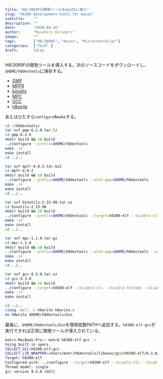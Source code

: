 ```yaml
---
title: "H8/3069Fの開発ツールをmacOSに導入"
slug: "h8300-development-tools-for-macos"
subtitle:    ""
description: ""
date:        "2020-04-16"
author:      "Masahiro Hiramori"
image:       ""
tags:        ["H8/3069F", "Kozos", "Microcontroller"]
categories:  ["Tech" ]
draft:       false
---
```


H8/3069Fの開発ツールを導入する。次のソースコードをダウンロードし、`$HOME/h8devtools`に保存する。

- [GMP](https://gmplib.org/)
- [MPFR](https://gforge.inria.fr/frs/?group_id=136&release_id=10670#mpfr-_4.0.2-title-content)
- [binutils](ftp://sourceware.org/pub/binutils/snapshots)
- [MPC](http://repository.timesys.com/buildsources/m/mpc/)
- [GCC](http://ftp.gnu.org/gnu/gcc/)
- [h8write](http://mes.osdn.jp/h8/writer-j.html)

あとはひたすら`configure`&`make`する。

```bash
cd ~/h8devtools/
tar xvf gmp-6.2.0.tar.lz
cd gmp-6.2.0
mkdir build && cd build
../configure --prefix=$HOME/h8devtools
make -j4
make install
cd ../..

tar xvf mpfr-4.0.2.tar.bz2
cd mpfr-4.0.2
mkdir build && cd build
../configure --prefix=$HOME/h8devtools --with-gmp=$HOME/h8devtools
make -j4
make install
cd ../..

tar xvf binutils-2.33.90.tar.xz
cd binutils-2.33.90
mkdir build && cd build
../configure --prefix=$HOME/h8devtools --target=h8300-elf --disable-nls
make -j4
make install
cd ../..

tar xvf mpc-1.1.0.tar.gz
cd mpc-1.1.0
mkdir build && cd build
../configure --prefix=$HOME/h8devtools --with-gmp=$HOME/h8devtools --with-mpfr=$HOME/h8devtools
make -j4
make install
cd ../..

tar xvf gcc-9.3.0.tar.xz
cd gcc-9.3.0
mkdir build && cd build
../configure --target=h8300-elf --disable-nls --disable-threads --disable-shared --disable-libssp --enable-languages=c --with-gmp=$HOME/h8devtools --with-mpfr=$HOME/h8devtools --with-mpc=$HOME/h8devtools --prefix=$HOME/h8devtools
make -j4
make install

cd ../..
clang -Wall -o h8write h8write.c
mv h8write $HOME/h8devtools/bin
```

最後に、`$HOME/h8devtools/bin`を環境変数PATHへ追加する。`h8300-elf-gcc`が実行できれば正常に開発ツールが導入されている。

```bash
mshrs-MacBook-Pro:~ mshr$ h8300-elf-gcc -v
Using built-in specs.
COLLECT_GCC=h8300-elf-gcc
COLLECT_LTO_WRAPPER=/Users/mshr/h8devtools/libexec/gcc/h8300-elf/9.3.0/lto-wrapper
Target: h8300-elf
Configured with: ../configure --target=h8300-elf --disable-nls --disable-threads --disable-shared --disable-libssp --enable-languages=c --with-gmp=/Users/mshr/h8devtools --with-mpfr=/Users/mshr/h8devtools --with-mpc=/Users/mshr/h8devtools --prefix=/Users/mshr/h8devtools
Thread model: single
gcc version 9.3.0 (GCC)
```